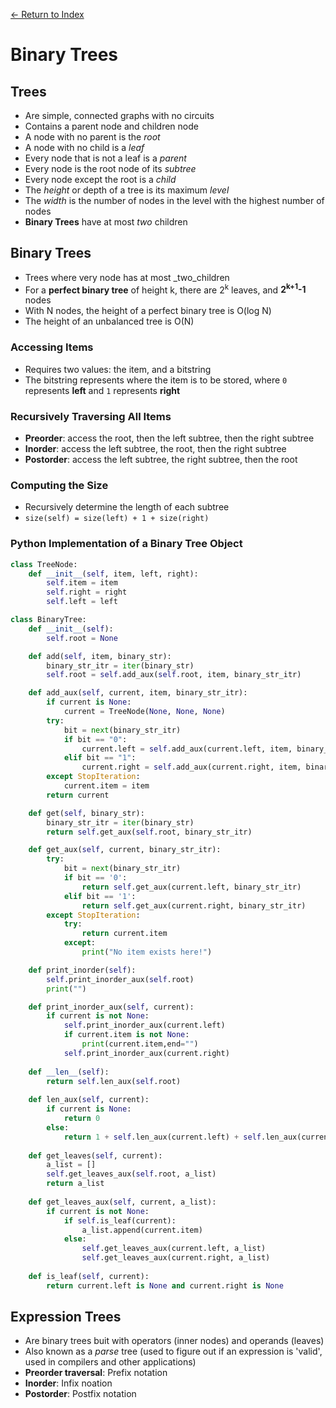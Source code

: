 [← Return to Index](https://github.com/cjmlgrto/fit2085-notes/)

# Binary Trees

## Trees
- Are simple, connected graphs with no circuits
- Contains a parent node and children node
- A node with no parent is the _root_
- A node with no child is a _leaf_
- Every node that is not a leaf is a _parent_
- Every node is the root node of its _subtree_
- Every node except the root is a _child_
- The _height_ or depth of a tree is its maximum _level_
- The _width_ is the number of nodes in the level with the highest number of nodes
- **Binary Trees** have at most _two_ children

## Binary Trees
- Trees where very node has at most _two_children
- For a **perfect binary tree** of height k, there are 2<sup>k</sup> leaves, and **2<sup>k+1</sup>-1** nodes
- With N nodes, the height of a perfect binary tree is O(log N)
- The height of an unbalanced tree is O(N)

### Accessing Items
- Requires two values: the item, and a bitstring
- The bitstring represents where the item is to be stored, where `0` represents **left** and `1` represents **right**

### Recursively Traversing All Items
- **Preorder**: access the root, then the left subtree, then the right subtree
- **Inorder**: access the left subtree, the root, then the right subtree
- **Postorder**: access the left subtree, the right subtree, then the root

### Computing the Size
- Recursively determine the length of each subtree
- ``size(self) = size(left) + 1 + size(right)``

### Python Implementation of a Binary Tree Object
```python
class TreeNode:
	def __init__(self, item, left, right):
		self.item = item
		self.right = right
		self.left = left

class BinaryTree:
	def __init__(self):
		self.root = None

	def add(self, item, binary_str):
		binary_str_itr = iter(binary_str)
		self.root = self.add_aux(self.root, item, binary_str_itr)

	def add_aux(self, current, item, binary_str_itr):
		if current is None:
			current = TreeNode(None, None, None)
		try:
			bit = next(binary_str_itr)
			if bit == "0":
				current.left = self.add_aux(current.left, item, binary_str_itr)
			elif bit == "1":
				current.right = self.add_aux(current.right, item, binary_str_itr)
		except StopIteration:
			current.item = item
		return current

	def get(self, binary_str):
		binary_str_itr = iter(binary_str)
		return self.get_aux(self.root, binary_str_itr)

	def get_aux(self, current, binary_str_itr):
		try:
			bit = next(binary_str_itr)
			if bit == '0':
				return self.get_aux(current.left, binary_str_itr)
			elif bit == '1':
				return self.get_aux(current.right, binary_str_itr)
		except StopIteration:
			try:
				return current.item
			except:
				print("No item exists here!")

	def print_inorder(self):
		self.print_inorder_aux(self.root)
		print("")

	def print_inorder_aux(self, current):
		if current is not None:
			self.print_inorder_aux(current.left)
			if current.item is not None:
				print(current.item,end="")
			self.print_inorder_aux(current.right)
			
	def __len__(self):
	    return self.len_aux(self.root)
	    
	def len_aux(self, current):
	    if current is None:
	        return 0
	    else:
	        return 1 + self.len_aux(current.left) + self.len_aux(current.right)
	        
	def get_leaves(self, current):
	    a_list = []
	    self.get_leaves_aux(self.root, a_list)
	    return a_list
	    
	def get_leaves_aux(self, current, a_list):
	    if current is not None:
	        if self.is_leaf(current):
	            a_list.append(current.item)
	        else:
	            self.get_leaves_aux(current.left, a_list)
	            self.get_leaves_aux(current.right, a_list)
	
	def is_leaf(self, current):
	    return current.left is None and current.right is None
```

## Expression Trees
- Are binary trees buit with operators (inner nodes) and operands (leaves)
- Also known as a _parse_ tree (used to figure out if an expression is 'valid', used in compilers and other applications)
- **Preorder traversal**: Prefix notation
- **Inorder**: Infix noation
- **Postorder**: Postfix notation
    